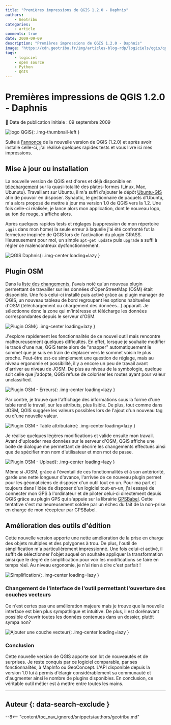 ```yaml
---
title: "Premières impressions de QGIS 1.2.0 - Daphnis"
authors:
    - Geotribu
categories:
    - article
comments: true
date: 2009-09-09
description: "Premières impressions de QGIS 1.2.0 - Daphnis"
image: "https://cdn.geotribu.fr/img/articles-blog-rdp/logiciels/qgis/qgis_1-2_daphnis_splash_screen.png"
tags:
    - logiciel
    - open source
    - Python
    - QGIS
---
```


# Premières impressions de QGIS 1.2.0 - Daphnis

:calendar: Date de publication initiale : 09 septembre 2009

![logo QGIS](https://cdn.geotribu.fr/img/logos-icones/logiciels_librairies/qgis.png "logo QGIS"){: .img-thumbnail-left }

Suite à [l'annonce](http://geotribu.net/node/154) de la nouvelle version de QGIS (1.2.0) et après avoir installé celle-ci, j'ai réalisé quelques rapides tests et vous livre ici mes impressions.

## Mise à jour ou installation

La nouvelle version de QGIS est d'ores et déjà disponible en [téléchargement](http://qgis.org/en/download/current-software.html) sur la quasi-totalité des plates-formes (Linux, Mac, Ubunutu). Travaillant sur Ubuntu, il m'a suffi d'ajouter le dépôt [Ubuntu-GIS](https://launchpad.net/~ubuntugis/+archive/ubuntugis-unstable) afin de pouvoir en disposer. Synaptic, le gestionnaire de paquets d'Ubuntu, m'a alors proposé de mettre à jour ma version 1.0 de QGIS vers la 1.2. Une fois celle-ci réalisée, je lance alors mon application, dont le nouveau logo, au ton de rouge, s'affiche alors.

Après quelques rapides tests et réglages (suppression de mon répertoire `.qgis` dans mon home) la seule erreur à laquelle j'ai été confronté fut la fermeture inopinée de QGIS lors de l'activation du plugin GRASS. Heureusement pour moi, un simple `apt-get update` puis `upgrade` a suffi à régler ce malencontreux dysfonctionnement.

![QGIS Daphnis](https://cdn.geotribu.fr/img/articles-blog-rdp/logiciels/qgis/qgis_1-2_daphnis_splash_screen.png "QGIS Daphnis"){: .img-center loading=lazy }

## Plugin OSM

Dans la [liste des changements](http://blog.qgis.org/node/137), j'avais noté qu'un nouveau plugin permettant de travailler sur les données d'OpenStreetMap (OSM) était disponible. Une fois celui-ci installé puis activé grâce au plugin manager de QGIS, un nouveau tableau de bord regroupant les options habituelles d'OSM (téléchargement ou chargement des données...) apparaît. Je sélectionne donc la zone qui m'intéresse et télécharge les données correspondantes depuis le serveur d'OSM.

![Plugin OSM](https://cdn.geotribu.fr/img/articles-blog-rdp/logiciels/qgis/OSM_PLUGIN.png "Plugin OSM"){: .img-center loading=lazy }

J'explore rapidement les fonctionnalités de ce nouvel outil mais rencontre malheureusement quelques difficultés. En effet, lorsque je souhaite modifier le tracé d'une rue, QGIS tente alors de "snapper" automatiquement le sommet que je suis en train de déplacer vers le sommet voisin le plus proche. Peut-être est-ce simplement une question de réglage, mais au niveau ergonomie et possibilité, il y a encore un peu de travail avant d'arriver au niveau de JOSM. De plus au niveau de la symbologie, quelque soit celle que j'adopte, QGIS refuse de coloriser les routes ayant pour valeur unclassified.

![Plugin OSM - Erreurs](https://cdn.geotribu.fr/img/articles-blog-rdp/logiciels/qgis/errors.png "Plugin OSM - Erreurs"){: .img-center loading=lazy }

Par contre, je trouve que l'affichage des informations sous la forme d'une table rend le travail, sur les attributs, plus lisible. De plus, tout comme dans JOSM, QGIS suggère les valeurs possibles lors de l'ajout d'un nouveau tag ou d'une nouvelle valeur.

![Plugin OSM - Table attributaire](https://cdn.geotribu.fr/img/articles-blog-rdp/logiciels/qgis/table_attributaire.png "Plugin OSM - Table attributaire"){: .img-center loading=lazy }

Je réalise quelques légères modifications et valide ensuite mon travail. Avant d'uploader mes données sur le serveur d'OSM, QGIS affiche une boite de dialogue me permettant de décrire les changements effectués ainsi que de spécifier mon nom d'utilisateur et mon mot de passe.

![Plugin OSM - Upload](https://cdn.geotribu.fr/img/articles-blog-rdp/logiciels/qgis/osm_upload.png "Plugin OSM - Upload"){: .img-center loading=lazy }

Même si JOSM, grâce à l'éventail de ces fonctionnalités et à son antériorité, garde une nette longueur d'avance, l'arrivée de ce nouveau plugin permet pour les géomaticiens de disposer d'un outil tout en un. Pour ma part et toujours dans l'idée de disposer d'un logiciel tout-en-un, j'ai essayé de connecter mon GPS à l'ordinateur et de piloter celui-ci directement depuis QGIS grâce au plugin GPS qui s'appuie sur la librairie [GPSBabel](http://www.gpsbabel.org/). Cette tentative s'est malheureusement soldée par un échec du fait de la non-prise en charge de mon récepteur par GPSBabel.

## Amélioration des outils d'édition

Cette nouvelle version apporte une nette amélioration de la prise en charge des objets multiples et des polygones à trou. De plus, l'outil de simplification m'a particulièrement impressionné. Une fois celui-ci activé, il suffit de sélectionner l'objet auquel on souhaite appliquer la transformation ainsi que le degré de simplification pour voir les modifications se faire en temps réel. Au niveau ergonomie, je n'ai rien à dire c'est parfait !

![Simplification](https://cdn.geotribu.fr/img/articles-blog-rdp/logiciels/qgis/simplification.png "Simplification"){: .img-center loading=lazy }

### Changement de l'interface de l'outil permettant l'ouverture des couches vecteurs

Ce n'est certes pas une amélioration majeure mais je trouve que la nouvelle interface est bien plus sympathique et intuitive. De plus, il est dorénavant possible d'ouvrir toutes les données contenues dans un dossier, plutôt sympa non?

![Ajouter une couche vecteur](https://cdn.geotribu.fr/img/articles-blog-rdp/logiciels/qgis/file.png "Ajouter une couche vecteur"){: .img-center loading=lazy }

### Conclusion

Cette nouvelle version de QGIS apporte son lot de nouveautés et de surprises. Je reste conquis par ce logiciel comparable, par ses fonctionnalités, à MapInfo ou GeoConcept. L'API disponible depuis la version 1.0 lui à permis d'élargir considérablement sa communauté et d'augmenter ainsi le nombre de plugins disponibles. En conclusion, ce véritable outil métier est à mettre entre toutes les mains.

----

## Auteur {: data-search-exclude }

--8<-- "content/toc_nav_ignored/snippets/authors/geotribu.md"
